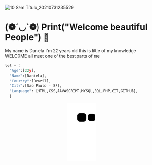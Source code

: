 ![10 Sem Título_20210731235529](https://user-images.githubusercontent.com/81580725/127784625-7ece538c-b63f-4d31-883b-8e9d9de2cd20.png)
#  (❁´◡`❁) Print("Welcome beautiful People") 🦁


My name is Daniela
 I'm 22 years old
this is little of my knowledge
WELCOME all meet one of the best parts of me



```python
let = {
  "Age":[22y],
  "Name":[Daniela],
  "Country":[Brazil],
  "City":[Sao Paulo - SP],
  "Language": [HTML,CSS,JAVASCRIPT,MYSQL,SQL,PHP,GIT,GITHUB],
  }
```

 
<div align="center">
  
  ![Snake animation](https://github.com/Danizinh/Danizinh/blob/output/github-contribution-grid-snake.svg)
  
</div>




